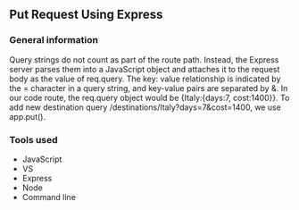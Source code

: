 ## Put Request Using Express

### General information

Query strings do not count as part of the route path. Instead, the Express server parses them into a JavaScript object and attaches it to the request body as the value of req.query. The key: value relationship is indicated by the = character in a query string, and key-value pairs are separated by &. In our code route, the req.query object would be {Italy:{days:7, cost:1400}}. To add new destination query /destinations/Italy?days=7&cost=1400, we use app.put().




### Tools used

+ JavaScript
+ VS
+ Express
+ Node
+ Command line
